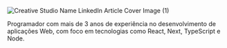 ![Creative Studio Name LinkedIn Article Cover Image (1)](https://github.com/rogeritael/rogeritael/assets/84825954/732ca762-f01b-4e6a-8eda-6fd300d62d37)

Programador com mais de 3 anos de experiência no desenvolvimento de aplicações Web, com foco em tecnologias como React, Next, TypeScript e Node.
